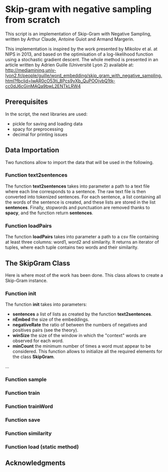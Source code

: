 # Skip-gram with negative sampling from scratch 

This script is an implementation of Skip-Gram with Negative Sampling, written by Arthur Claude, 
Antoine Guiot and Armand Margerin.

This implementation is inspired by the work presented by Mikolov et al. at NIPS in 2013, 
and based on the optimisation of a log-likelihood function using a stochastic gradient descent. 
The whole method is presented in an article written by Adrien Guille (Université Lyon 2) available at:
http://mediamining.univ-lyon2.fr/people/guille/word_embedding/skip_gram_with_negative_sampling.html?fbclid=IwAR0cO53tj_8Pcs9yXb_QuPOOjvbQ1tk-cc0dJ6cGinMAQa9bwL2ENTkLRW4

## Prerequisites

In the script, the next libraries are used:
- pickle for saving and loading data
- spacy for preprocessing
- decimal for printing issues


## Data Importation

Two functions allow to import the data that will be used in the following.

### Function text2sentences
The function **text2sentences** takes into parameter a path to a text file where each line corresponds to a sentence.
The raw text file is then converted into tokenized sentences.
For each sentence, a list containing all the words of the sentence is created, and these lists are stored in the list **sentences**. 
Finally, stopwords and punctuation are removed thanks to **spacy**, and the function return **sentences**.

### Function loadPairs
The function **loadPairs** takes into parameter a path to a csv file containing at 
least three columns: word1, word2 and similarity. 
It returns an iterator of tuples, where each tuple contains two words and their similarity.

## The SkipGram Class

Here is where most of the work has been done. This class allows to create a Skip-Gram instance.

### Function __init__
The function **__init__** takes into parameters:
- **sentences** a list of lists as created by the function **text2sentences**.
- **nEmbed** the size of the embeddings.
- **negativeRate** the ratio of between the numbers of negatives and positives pairs (see the theory).
- **winSize** the size of the window in which the "context" words are observed for each word. 
- **minCount** the minimum number of times a word must appear to be considered. 
This function allows to initialize all the required elements for the class **SkipGram**.

...

### Function sample

### Function train

### Function trainWord

### Function save

### Function similarity

### Function load (static method)



## Acknowledgments

